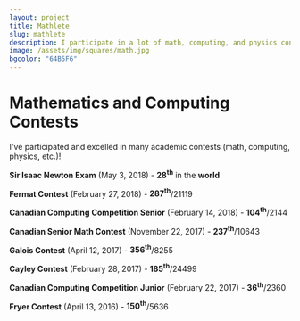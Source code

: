 ```yaml
---
layout: project
title: Mathlete
slug: mathlete
description: I participate in a lot of math, computing, and physics contests!
image: /assets/img/squares/math.jpg
bgcolor: "64B5F6"
---
```


# Mathematics and Computing Contests

I've participated and excelled in many academic contests (math, computing, physics, etc.)!

**Sir Isaac Newton Exam** (May 3, 2018) - **28<sup>th</sup>** in the **world**

**Fermat Contest** (February 27, 2018) - **287<sup>th</sup>**/21119

**Canadian Computing Competition Senior** (February 14, 2018) - **104<sup>th</sup>**/2144

**Canadian Senior Math Contest** (November 22, 2017) - **237<sup>th</sup>**/10643

**Galois Contest** (April 12, 2017) - **356<sup>th</sup>**/8255

**Cayley Contest** (February 28, 2017) - **185<sup>th</sup>**/24499

**Canadian Computing Competition Junior** (February 22, 2017) - **36<sup>th</sup>**/2360

**Fryer Contest** (April 13, 2016) - **150<sup>th</sup>**/5636
